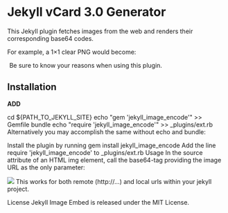 # Jekyll vCard 3.0 Generator
This Jekyll plugin fetches images from the web and renders their corresponding base64 codes.

For example, a 1×1 clear PNG would become:

<img src="data:image;base64, iVBORw0KGgoAAAANSUhEUgAAAAEAAAABCAIAAACQd1PeAAAAAXNSR0IArs4c6QAAAAxJREFUCNdj+P//PwAF/gL+3MxZ5wAAAABJRU5ErkJggg== " />
Be sure to know your reasons when using this plugin.

## Installation
**ADD** 

cd ${PATH_TO_JEKYLL_SITE}
echo "gem 'jekyll_image_encode'" >> Gemfile
bundle
echo "require 'jekyll_image_encode'" >> _plugins/ext.rb
Alternatively you may accomplish the same without echo and bundle:

Install the plugin by running gem install jekyll_image_encode
Add the line require 'jekyll_image_encode' to _plugins/ext.rb
Usage
In the source attribute of an HTML img element, call the base64-tag providing the image URL as the only parameter:

<img src="{% base64 http://example.org/image.png %}" />
This works for both remote (http://…) and local urls within your jekyll project.

License
Jekyll Image Embed is released under the MIT License.
